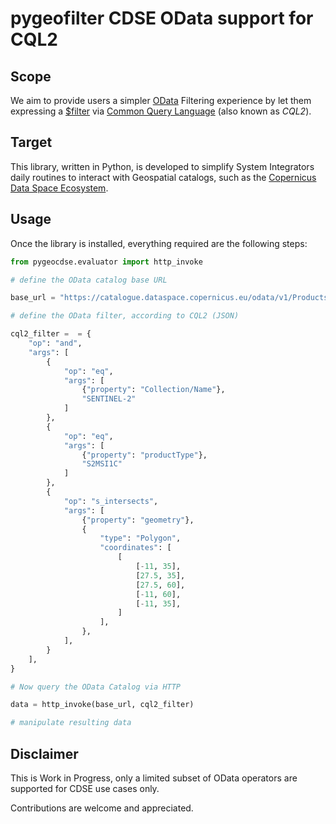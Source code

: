 # pygeofilter CDSE OData support for CQL2

## Scope

We aim to provide users a simpler [OData](https://www.odata.org/) Filtering experience by let them expressing a [$filter](https://docs.oasis-open.org/odata/odata/v4.01/odata-v4.01-part1-protocol.html#_Toc31358948) via [Common Query Language](https://www.ogc.org/publications/standard/cql2/) (also known as _CQL2_).

## Target

This library, written in Python, is developed to simplify System Integrators daily routines to interact with Geospatial catalogs, such as the [Copernicus Data Space Ecosystem](https://dataspace.copernicus.eu/).

## Usage

Once the library is installed, everything required are the following steps:

```python
from pygeocdse.evaluator import http_invoke

# define the OData catalog base URL

base_url = "https://catalogue.dataspace.copernicus.eu/odata/v1/Products"

# define the OData filter, according to CQL2 (JSON)

cql2_filter =  = {
    "op": "and",
    "args": [
        {
            "op": "eq",
            "args": [
                {"property": "Collection/Name"},
                "SENTINEL-2"
            ]
        },
        {
            "op": "eq",
            "args": [
                {"property": "productType"},
                "S2MSI1C"
            ]
        },
        {
            "op": "s_intersects",
            "args": [
                {"property": "geometry"},
                {
                    "type": "Polygon",
                    "coordinates": [
                        [
                            [-11, 35],
                            [27.5, 35],
                            [27.5, 60],
                            [-11, 60],
                            [-11, 35],
                        ]
                    ],
                },
            ],
        }
    ],
}

# Now query the OData Catalog via HTTP

data = http_invoke(base_url, cql2_filter)

# manipulate resulting data

```

## Disclaimer

This is Work in Progress, only a limited subset of OData operators are supported for CDSE use cases only.

Contributions are welcome and appreciated.
